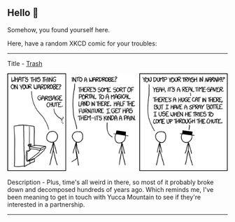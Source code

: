 ## Hello 👀

Somehow, you found yourself here.

Here, have a random XKCD comic for your troubles:

-----------------------------------

Title - [Trash](https://xkcd.com/1786)

![Trash](./random_comic.png)

Description - Plus, time's all weird in there, so most of it probably broke down and decomposed hundreds of years ago. Which reminds me, I've been meaning to get in touch with Yucca Mountain to see if they're interested in a partnership.

-----------------------------------